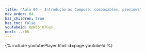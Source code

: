 ```yaml
---
title: 'Aula 04 - Introdução ao Compose: composables, previews'
nav_order: 04
has_children: true
has_toc: false
youtubeId: 8pW5SjU7Ggs
next: ../05
---
```

{% include youtubePlayer.html id=page.youtubeId %}
